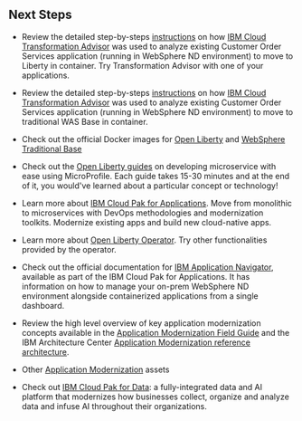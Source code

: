 
## Next Steps

  - Review the detailed step-by-steps [instructions](runtime-modernization/extras/liberty-analyze.md) on how [IBM Cloud Transformation Advisor](https://www.ibm.com/cloud/garage/practices/learn/ibm-transformation-advisor) was used to analyze existing Customer Order Services application (running in WebSphere ND environment) to move to Liberty in container. Try Transformation Advisor with one of your applications.

  - Review the detailed step-by-steps [instructions](operational-modernization/extras/WAS-analyze.md) on how [IBM Cloud Transformation Advisor](https://www.ibm.com/cloud/garage/practices/learn/ibm-transformation-advisor) was used to analyze existing Customer Order Services application (running in WebSphere ND environment) to move to traditional WAS Base in container.

  - Check out the official Docker images for [Open Liberty](https://github.com/OpenLiberty/ci.docker) and [WebSphere Traditional Base](https://github.com/WASdev/ci.docker.websphere-traditional)

  - Check out the [Open Liberty guides](https://openliberty.io/guides/) on developing microservice with ease using MicroProfile. Each guide takes 15-30 minutes and at the end of it, you would've learned about a particular concept or technology!

 - Learn more about [IBM Cloud Pak for Applications](https://www.ibm.com/ca-en/cloud/cloud-pak-for-applications). Move from monolithic to microservices with DevOps methodologies and modernization toolkits. Modernize existing apps and build new cloud-native apps.

  - Learn more about [Open Liberty Operator](https://github.com/OpenLiberty/open-liberty-operator/blob/master/doc/user-guide.md). Try other functionalities provided by the operator.

  - Check out the official documentation for [IBM Application Navigator](https://ibm.github.io/appnav/), available as part of the IBM Cloud Pak for Applications. It has information on how to manage your on-prem WebSphere ND environment alongside containerized applications from a single dashboard.

  - Review the high level overview of key application modernization concepts available in the [Application Modernization Field Guide](https://www.ibm.com/cloud/garage/content/field-guide/app-modernization-field-guide/) and the IBM Architecture Center [Application Modernization reference architecture](https://www.ibm.com/cloud/garage/architectures/application-modernization/).

  - Other [Application Modernization](https://ibm-cloud-architecture.github.io/deliverables/application-modernization.html) assets

  - Check out [IBM Cloud Pak for Data](https://www.ibm.com/ca-en/products/cloud-pak-for-data): a fully-integrated data and AI platform that modernizes how businesses collect, organize and analyze data and infuse AI throughout their organizations.

